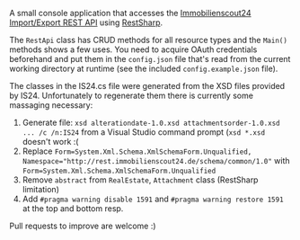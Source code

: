 A small console application that accesses the [Immobilienscout24 Import/Export REST API](http://developerwiki.immobilienscout24.de/wiki/Import-Export-API)
using [RestSharp](https://github.com/restsharp/RestSharp).

The `RestApi` class has CRUD methods for all resource types and the `Main()` methods shows a few uses. You need to acquire OAuth credentials beforehand
and put them in the `config.json` file that's read from the current working directory at runtime (see the included `config.example.json` file).

The classes in the IS24.cs file were generated from the XSD files provided by IS24. Unfortunately to regenerate them there is currently some massaging necessary:

1. Generate file: `xsd alterationdate-1.0.xsd attachmentsorder-1.0.xsd ... /c /n:IS24` from a Visual Studio command prompt (`xsd *.xsd` doesn't work :(
2. Replace `Form=System.Xml.Schema.XmlSchemaForm.Unqualified, Namespace="http://rest.immobilienscout24.de/schema/common/1.0"` with `Form=System.Xml.Schema.XmlSchemaForm.Unqualified`
3. Remove `abstract` from `RealEstate`, `Attachment` class (RestSharp limitation)
4. Add `#pragma warning disable 1591` and `#pragma warning restore 1591` at the top and bottom resp.

Pull requests to improve are welcome :)
